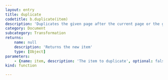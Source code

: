 ```yaml
---
layout: entry
title: duplicate
codetitle: b.duplicate(item)
description: 'Duplicates the given page after the current page or the given pageitem to the current page and layer. Use b.rectMode() to set center point.'
category: Document
subcategory: Transformation
returns:
    name: null
    description: 'Returns the new item'
    type: [Object]
parameters:
    - {name: item, description: 'The item to duplicate', optional: false, type: [PageItem, Page]}
kind: function

---
```

